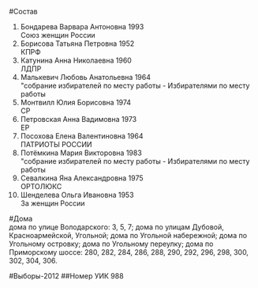 #Состав
1. Бондарева Варвара Антоновна 1993   
    Союз женщин России
2. Борисова Татьяна Петровна 1952   
    КПРФ
3. Катунина Анна Николаевна 1960   
    ЛДПР
4. Малькевич Любовь Анатольевна 1964   
    "собрание избирателей по месту работы - Избирателями по месту работы
5. Монтвилл Юлия Борисовна 1974   
    СР
6. Петровская Анна Вадимовна 1973   
    ЕР
7. Посохова Елена Валентиновна 1964   
    ПАТРИОТЫ РОССИИ
8. Потёмкина Мария Викторовна 1983   
    "собрание избирателей по месту работы - Избирателями по месту работы
9. Севалкина Яна Александровна 1975   
    ОРТОЛЮКС
10. Шенделева Ольга Ивановна 1953   
    За женщин России

#Дома  
дома по улице Володарского: 3, 5, 7; дома по улицам Дубовой, Красноармейской, Угольной; дома по Угольной набережной; дома по Угольному островку; дома по Угольному переулку; дома по Приморскому шоссе: 280, 282, 284, 286, 288, 290, 292, 296, 298, 300, 302, 304, 306.

#Выборы-2012
##Номер УИК
988
